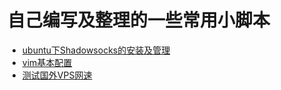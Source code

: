 # 自己编写及整理的一些常用小脚本

* [ubuntu下Shadowsocks的安装及管理](./shadowsocks_init.sh)
* [vim基本配置](./vimrc)
* [测试国外VPS网速](./bench.sh)

